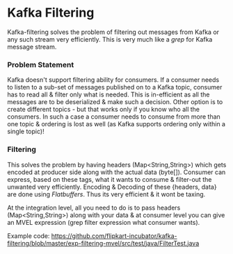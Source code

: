 Kafka Filtering
===========
Kafka-filtering solves the problem of filtering out messages from Kafka or any such stream very efficiently. This is very much like a *grep* for Kafka message stream. 

### Problem Statement
Kafka doesn't support filtering ability for consumers. If a consumer needs to listen to a sub-set of messages published on to a Kafka topic, consumer has to read all & filter only what is needed. This is in-efficient as all the messages are to be deserialized & make such a decision. Other option is to create different topics - but that works only if you know who all the consumers. In such a case a consumer needs to consume from more than one topic & ordering is lost as well (as Kafka supports ordering only within a single topic)! 

### Filtering
This solves the problem by having headers (Map<String,String>) which gets encoded at producer side along with the actual data (byte[]). Consumer can express, based on these tags, what it wants to consume & filter-out the unwanted very efficiently. Encoding & Decoding of these {headers, data} are done using *Flatbuffers*. Thus its very efficient & it wont be taxing. 

At the integration level, all you need to do is to pass headers (Map<String,String>) along with your data & at consumer level you can give an MVEL expression (grep filter expression what consumer wants).

Example code: 
https://github.com/flipkart-incubator/kafka-filtering/blob/master/exp-filtering-mvel/src/test/java/FilterTest.java




